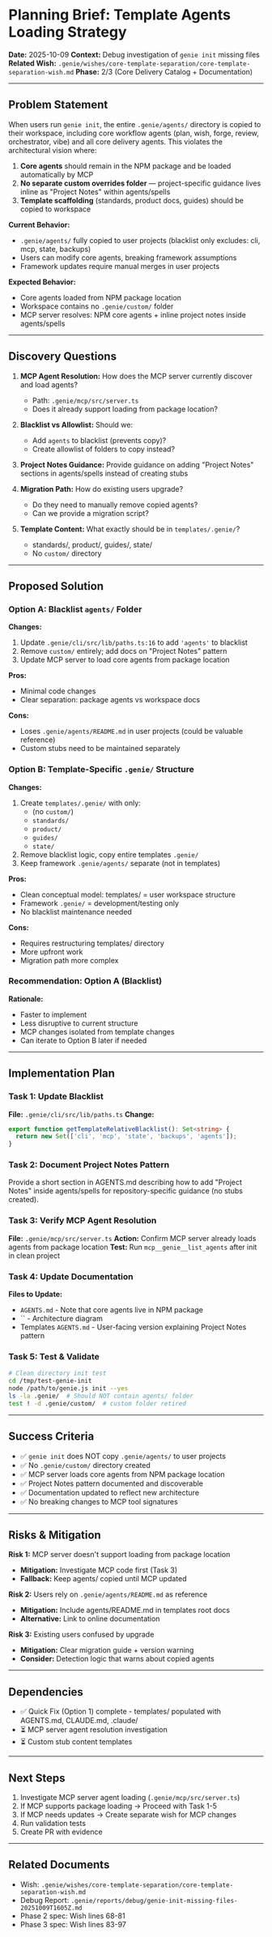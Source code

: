 # Planning Brief: Template Agents Loading Strategy
**Date:** 2025-10-09
**Context:** Debug investigation of `genie init` missing files
**Related Wish:** `.genie/wishes/core-template-separation/core-template-separation-wish.md`
**Phase:** 2/3 (Core Delivery Catalog + Documentation)

---

## Problem Statement

When users run `genie init`, the entire `.genie/agents/` directory is copied to their workspace, including core workflow agents (plan, wish, forge, review, orchestrator, vibe) and all core delivery agents. This violates the architectural vision where:

1. **Core agents** should remain in the NPM package and be loaded automatically by MCP
2. **No separate custom overrides folder** — project-specific guidance lives inline as "Project Notes" within agents/spells
3. **Template scaffolding** (standards, product docs, guides) should be copied to workspace

**Current Behavior:**
- `.genie/agents/` fully copied to user projects (blacklist only excludes: cli, mcp, state, backups)
- Users can modify core agents, breaking framework assumptions
- Framework updates require manual merges in user projects

**Expected Behavior:**
- Core agents loaded from NPM package location
- Workspace contains no `.genie/custom/` folder
- MCP server resolves: NPM core agents + inline project notes inside agents/spells

---

## Discovery Questions

1. **MCP Agent Resolution:** How does the MCP server currently discover and load agents?
   - Path: `.genie/mcp/src/server.ts`
   - Does it already support loading from package location?

2. **Blacklist vs Allowlist:** Should we:
   - Add `agents` to blacklist (prevents copy)?
   - Create allowlist of folders to copy instead?

3. **Project Notes Guidance:** Provide guidance on adding "Project Notes" sections in agents/spells instead of creating stubs

4. **Migration Path:** How do existing users upgrade?
   - Do they need to manually remove copied agents?
   - Can we provide a migration script?

5. **Template Content:** What exactly should be in `templates/.genie/`?
   - standards/, product/, guides/, state/
   - No `custom/` directory

---

## Proposed Solution

### Option A: Blacklist `agents/` Folder

**Changes:**
1. Update `.genie/cli/src/lib/paths.ts:16` to add `'agents'` to blacklist
2. Remove `custom/` entirely; add docs on "Project Notes" pattern
3. Update MCP server to load core agents from package location

**Pros:**
- Minimal code changes
- Clear separation: package agents vs workspace docs

**Cons:**
- Loses `.genie/agents/README.md` in user projects (could be valuable reference)
- Custom stubs need to be maintained separately

### Option B: Template-Specific `.genie/` Structure

**Changes:**
1. Create `templates/.genie/` with only:
   - (no `custom/`)
   - `standards/`
   - `product/`
   - `guides/`
   - `state/`
2. Remove blacklist logic, copy entire templates `.genie/`
3. Keep framework `.genie/agents/` separate (not in templates)

**Pros:**
- Clean conceptual model: templates/ = user workspace structure
- Framework `.genie/` = development/testing only
- No blacklist maintenance needed

**Cons:**
- Requires restructuring templates/ directory
- More upfront work
- Migration path more complex

### Recommendation: **Option A** (Blacklist)

**Rationale:**
- Faster to implement
- Less disruptive to current structure
- MCP changes isolated from template changes
- Can iterate to Option B later if needed

---

## Implementation Plan

### Task 1: Update Blacklist
**File:** `.genie/cli/src/lib/paths.ts`
**Change:**
```typescript
export function getTemplateRelativeBlacklist(): Set<string> {
  return new Set(['cli', 'mcp', 'state', 'backups', 'agents']);
}
```

### Task 2: Document Project Notes Pattern
Provide a short section in AGENTS.md describing how to add "Project Notes" inside agents/spells for repository-specific guidance (no stubs created).

### Task 3: Verify MCP Agent Resolution
**File:** `.genie/mcp/src/server.ts`
**Action:** Confirm MCP server already loads agents from package location
**Test:** Run `mcp__genie__list_agents` after init in clean project

### Task 4: Update Documentation
**Files to Update:**
- `AGENTS.md` - Note that core agents live in NPM package
- `` - Architecture diagram
- Templates `AGENTS.md` - User-facing version explaining Project Notes pattern

### Task 5: Test & Validate
```bash
# Clean directory init test
cd /tmp/test-genie-init
node /path/to/genie.js init --yes
ls -la .genie/  # Should NOT contain agents/ folder
test ! -d .genie/custom/  # custom folder retired
```

---

## Success Criteria

- ✅ `genie init` does NOT copy `.genie/agents/` to user projects
- ✅ No `.genie/custom/` directory created
- ✅ MCP server loads core agents from NPM package location
- ✅ Project Notes pattern documented and discoverable
- ✅ Documentation updated to reflect new architecture
- ✅ No breaking changes to MCP tool signatures

---

## Risks & Mitigation

**Risk 1:** MCP server doesn't support loading from package location
- **Mitigation:** Investigate MCP code first (Task 3)
- **Fallback:** Keep agents/ copied until MCP updated

**Risk 2:** Users rely on `.genie/agents/README.md` as reference
- **Mitigation:** Include agents/README.md in templates root docs
- **Alternative:** Link to online documentation

**Risk 3:** Existing users confused by upgrade
- **Mitigation:** Clear migration guide + version warning
- **Consider:** Detection logic that warns about copied agents

---

## Dependencies

- ✅ Quick Fix (Option 1) complete - templates/ populated with AGENTS.md, CLAUDE.md, .claude/
- ⏳ MCP server agent resolution investigation
- ⏳ Custom stub content templates

---

## Next Steps

1. Investigate MCP server agent loading (`.genie/mcp/src/server.ts`)
2. If MCP supports package loading → Proceed with Task 1-5
3. If MCP needs updates → Create separate wish for MCP changes
4. Run validation tests
5. Create PR with evidence

---

## Related Documents

- Wish: `.genie/wishes/core-template-separation/core-template-separation-wish.md`
- Debug Report: `.genie/reports/debug/genie-init-missing-files-20251009T1605Z.md`
- Phase 2 spec: Wish lines 68-81
- Phase 3 spec: Wish lines 83-97
